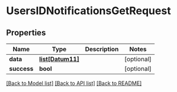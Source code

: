 # UsersIDNotificationsGetRequest

## Properties
Name | Type | Description | Notes
------------ | ------------- | ------------- | -------------
**data** | [**list[Datum11]**](Datum11.md) |  | [optional] 
**success** | **bool** |  | [optional] 

[[Back to Model list]](../README.md#documentation-for-models) [[Back to API list]](../README.md#documentation-for-api-endpoints) [[Back to README]](../README.md)

